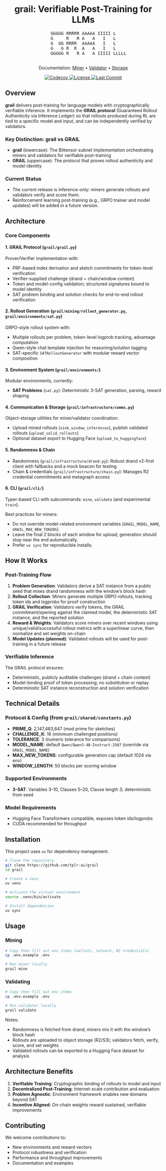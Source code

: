 <h1 align="center">grail: Verifiable Post-Training for LLMs</h1>

<div align="center">
  <pre>
GGGGG RRRRR AAAAA IIIII L
    G     R   R A   A   I   L    
    G  GG RRRR  AAAAA   I   L    
    G   G R  R  A   A   I   L    
    GGGGG R   R A   A IIIII LLLLL
  </pre>
</div>

<p align="center">
  Documentation:
  <a href="docs/miner.md">Miner</a> •
  <a href="docs/validator.md">Validator</a> •
  <a href="docs/r2_credentials_design.md">Storage</a>
</p>

<p align="center">
  <a href="https://codecov.io/gh/tplr-ai/grail">
    <img src="https://codecov.io/gh/tplr-ai/grail/branch/main/graph/badge.svg" alt="Codecov" />
  </a>
  <a href="https://github.com/tplr-ai/grail/blob/main/LICENSE">
    <img src="https://img.shields.io/github/license/tplr-ai/grail" alt="License" />
  </a>
  <a href="https://github.com/tplr-ai/grail/commits/main">
    <img src="https://img.shields.io/github/last-commit/tplr-ai/grail" alt="Last Commit" />
  </a>
</p>


## Overview

**grail** delivers post-training for language models with cryptographically verifiable inference. It implements the **GRAIL protocol** (Guaranteed Rollout Authenticity via Inference Ledger) so that rollouts produced during RL are tied to a specific model and input, and can be independently verified by validators.

### Key Distinction: grail vs GRAIL

- **grail** (lowercase): The Bittensor subnet implementation orchestrating miners and validators for verifiable post-training
- **GRAIL** (uppercase): The protocol that proves rollout authenticity and model identity

### Current Status

- The current release is inference-only: miners generate rollouts and validators verify and score them.
- Reinforcement learning post-training (e.g., GRPO trainer and model updates) will be added in a future version.

## Architecture

### Core Components

#### 1. GRAIL Protocol (`grail/grail.py`)
Prover/Verifier implementation with:
- PRF-based index derivation and sketch commitments for token-level verification
- Verifier-supplied challenge (drand + chain/window context)
- Token and model-config validation; structured signatures bound to model identity
- SAT problem binding and solution checks for end-to-end rollout verification

#### 2. Rollout Generation (`grail/mining/rollout_generator.py`, `grail/environments/sat.py`)
GRPO-style rollout system with:
- Multiple rollouts per problem, token-level logprob tracking, advantage computation
- Qwen-style chat template injection for reasoning/solution tagging
- SAT-specific `SATRolloutGenerator` with modular reward vector composition

#### 3. Environment System (`grail/environments/`)
Modular environments, currently:
- **SAT Problems** (`sat.py`): Deterministic 3-SAT generation, parsing, reward shaping

#### 4. Communication & Storage (`grail/infrastructure/comms.py`)
Object-storage utilities for miner/validator coordination:
- Upload mined rollouts (`sink_window_inferences`), publish validated rollouts (`upload_valid_rollouts`)
- Optional dataset export to Hugging Face (`upload_to_huggingface`)

#### 5. Randomness & Chain
- Randomness (`grail/infrastructure/drand.py`): Robust drand v2-first client with fallbacks and a mock beacon for testing
- Chain & credentials (`grail/infrastructure/chain.py`): Manages R2 credential commitments and metagraph access

#### 6. CLI (`grail/cli/`)
Typer-based CLI with subcommands: `mine`, `validate` (and experimental `train`).

Best practices for miners:
- Do not override model-related environment variables (`GRAIL_MODEL_NAME`, `GRAIL_MAX_NEW_TOKENS`).
- Leave the final 2 blocks of each window for upload; generation should stop near the end automatically.
- Prefer `uv sync` for reproducible installs.

## How It Works

### Post-Training Flow

1. **Problem Generation**: Validators derive a SAT instance from a public seed that mixes drand randomness with the window’s block hash
2. **Rollout Collection**: Miners generate multiple GRPO rollouts, tracking token ids and logprobs for proof construction
3. **GRAIL Verification**: Validators verify tokens, the GRAIL commitment/opening against the claimed model, the deterministic SAT instance, and the reported solution
4. **Reward & Weights**: Validators score miners over recent windows using unique/valid/successful rollout metrics with a superlinear curve, then normalize and set weights on-chain
5. **Model Updates (planned)**: Validated rollouts will be used for post-training in a future release

### Verifiable Inference

The GRAIL protocol ensures:
- Deterministic, publicly auditable challenges (drand + chain context)
- Model-binding proof of token processing; no substitution or replay
- Deterministic SAT instance reconstruction and solution verification

## Technical Details

### Protocol & Config (from `grail/shared/constants.py`)
- **PRIME_Q**: 2,147,483,647 (mod prime for sketches)
- **CHALLENGE_K**: 16 (minimum challenged positions)
- **TOLERANCE**: 3 (numeric tolerance for comparisons)
- **MODEL_NAME**: default `Qwen/Qwen3-4B-Instruct-2507` (override via `GRAIL_MODEL_NAME`)
- **MAX_NEW_TOKENS**: configurable generation cap (default 1024 via env)
- **WINDOW_LENGTH**: 50 blocks per scoring window

### Supported Environments
- **3-SAT**: Variables 3–10, Clauses 5–20, Clause length 3; deterministic from seed

### Model Requirements
- Hugging Face Transformers compatible, exposes token ids/logprobs
- CUDA recommended for throughput

## Installation

This project uses `uv` for dependency management.

```bash
# Clone the repository
git clone https://github.com/tplr-ai/grail
cd grail

# Create a venv
uv venv

# Activate the virtual environment
source .venv/bin/activate

# Install dependencies
uv sync
```

## Usage

### Mining

```bash
# Copy then fill out env items (wallets, network, R2 credentials)
cp .env.example .env

# Run miner locally
grail mine
```

### Validating

```bash
# Copy then fill out env items
cp .env.example .env

# Run validator locally
grail validate
```

Notes:
- Randomness is fetched from drand; miners mix it with the window’s block hash
- Rollouts are uploaded to object storage (R2/S3); validators fetch, verify, score, and set weights
- Validated rollouts can be exported to a Hugging Face dataset for analysis

## Architecture Benefits

1. **Verifiable Training**: Cryptographic binding of rollouts to model and input
2. **Decentralized Post-Training**: Internet-scale contribution and evaluation
3. **Problem Agnostic**: Environment framework enables new domains beyond SAT
4. **Incentive Aligned**: On-chain weights reward sustained, verifiable improvements

## Contributing

We welcome contributions to:
- New environments and reward vectors
- Protocol robustness and verification
- Performance and throughput improvements
- Documentation and examples
